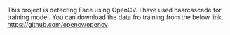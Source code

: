 This project is detecting Face using OpenCV. I have used haarcascade for training model. 
You can download the data fro training from the below link.
https://github.com/opencv/opencv
